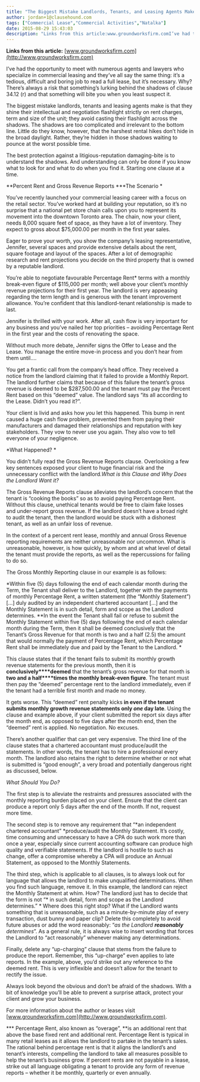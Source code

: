 ```yaml
---
title: "The Biggest Mistake Landlords, Tenants, and Leasing Agents Make"
author: jordan+1@clausehound.com
tags: ["Commercial Lease","Commercial Activities","Natalka"]
date: 2015-08-29 15:43:03
description: "Links from this article:www.groundworksfirm.comI’ve had the opportunity to meet with numerous agents and lawyers who specialize in commercial l..."
---
```


**Links from this article:**
[www.groundworksfirm.com](http://www.groundworksfirm.com)

I’ve had the opportunity to meet with numerous agents and lawyers who specialize in commercial leasing and they’ve all say the same thing: it’s a tedious, difficult and boring job to read a full lease, but it’s necessary. Why? There’s always a risk that something’s lurking behind the shadows of clause 34.12 (r) and that something will bite you when you least suspect it.

The biggest mistake landlords, tenants and leasing agents make is that they shine their intellectual and negotiation flashlight strictly on rent charges, term and size of the unit; they avoid casting their flashlight across the shadows. The shadows are too complicated and irrelevant to the bottom line. Little do they know, however, that the harshest rental hikes don’t hide in the broad daylight. Rather, they’re hidden in those shadows waiting to pounce at the worst possible time.

The best protection against a litigious-reputation damaging-bite is to understand the shadows. And understanding can only be done if you know what to look for and what to do when you find it. Starting one clause at a time.

**Percent Rent and Gross Revenue Reports ***The Scenario *

You’ve recently launched your commercial leasing career with a focus on the retail sector. You’ve worked hard at building your reputation, so it’s no surprise that a national pet store chain calls upon you to represent its movement into the downtown Toronto area. The chain, now your client, needs 8,000 square feet of space, as they have a lot of inventory. They expect to gross about $75,000.00 per month in the first year sales.

Eager to prove your worth, you show the company’s leasing representative, Jennifer, several spaces and provide extensive details about the rent, square footage and layout of the spaces. After a lot of demographic research and rent projections you decide on the third property that is owned by a reputable landlord.

You’re able to negotiate favourable Percentage Rent* terms with a monthly break-even figure of $115,000 per month; well above your client’s monthly revenue projections for their first year. The landlord is very appeasing regarding the term length and is generous with the tenant improvement allowance. You’re confident that this landlord-tenant relationship is made to last.

 

Jennifer is thrilled with your work. After all, cash flow is very important for any business and you’ve nailed her top priorities – avoiding Percentage Rent in the first year and the costs of renovating the space.

Without much more debate, Jennifer signs the Offer to Lease and the Lease. You manage the entire move-in process and you don’t hear from them until….

You get a frantic call from the company’s head office. They received a notice from the landlord claiming that it failed to provide a Monthly Report. The landlord further claims that because of this failure the tenant’s gross revenue is deemed to be $287,500.00 and the tenant must pay the Percent Rent based on this “deemed” value. The landlord says “its all according to the Lease. Didn’t you read it?”.

Your client is livid and asks how *you* let this happened. This bump in rent caused a huge cash flow problem, prevented them from paying their manufacturers and damaged their relationships and reputation with key stakeholders. They vow to never use you again. They also vow to tell everyone of your negligence.

*What Happened? *

You didn’t fully read the Gross Revenue Reports clause. Overlooking a few key sentences exposed your client to huge financial risk and the unnecessary conflict with the landlord.*What is this Clause and Why Does the Landlord Want it?*

The Gross Revenue Reports clause alleviates the landlord’s concern that the tenant is “cooking the books” so as to avoid paying Percentage Rent. Without this clause, unethical tenants would be free to claim fake losses and under-report gross revenue. If the landlord doesn’t have a broad right to audit the tenant, then the landlord would be stuck with a dishonest tenant, as well as an unfair loss of revenue.

In the context of a percent rent lease, monthly and annual Gross Revenue reporting requirements are neither unreasonable nor uncommon. What is unreasonable, however, is how quickly, by whom and at what level of detail the tenant must provide the reports, as well as the repercussions for failing to do so.

The Gross Monthly Reporting clause in our example is as follows:

*Within five (5) days following the end of each calendar month during the Term, the Tenant shall deliver to the Landlord, together with the payments of monthly Percentage Rent, a written statement (the “Monthly Statement”) […] duly audited by an independent chartered accountant […] and the Monthly Statement is in such detail, form and scope as the Landlord determines. **In the event the Tenant shall fail or refuse to submit the Monthly Statement within five (5) days following the end of each calendar month during the Term, then it shall be deemed conclusively that the Tenant’s Gross Revenue for that month is two and a half (2.5) the amount that would normally the payment of Percentage Rent, which Percentage Rent shall be immediately due and paid by the Tenant to the Landlord. *

This clause states that if the tenant fails to submit its monthly growth revenue statements for the previous month, then it is **conclusively****deemed** that the tenant’s gross revenue for that month is **two and a half****times the monthly break-even figure**. The tenant must then pay the “deemed” percentage rent to the landlord immediately, even if the tenant had a terrible first month and made no money.

It gets worse. This “deemed” rent penalty kicks **in even if the tenant submits monthly growth revenue statements only *one* day late**. Using the clause and example above, if your client submitted the report six days after the month end, as opposed to five days after the month end, then the “deemed” rent is applied. No negotiation. No excuses.

There’s another qualifier that can get very expensive. The third line of the clause states that a chartered accountant must produce/audit the statements. In other words, the tenant has to hire a professional every month. The landlord also retains the right to determine whether or not what is submitted is “good enough”, a very broad and potentially dangerous right as discussed, below.

*What Should You Do?*

The first step is to alleviate the restraints and pressures associated with the monthly reporting burden placed on your client. Ensure that the client can produce a report only 5 days after the end of the month. If not, request more time.

The second step is to remove any requirement that “*an independent chartered accountant” *produce/audit the Monthly Statement. It’s costly, time consuming and unnecessary to have a CPA do such work more than once a year, especially since current accounting software can produce high quality and verifiable statements. If the landlord is hostile to such as change, offer a compromise whereby a CPA will produce an Annual Statement, as opposed to the Monthly Statements.

The third step, which is applicable to all clauses, is to always look out for language that allows the landlord to make unqualified determinations. When you find such language, remove it. In this example, the landlord can reject the Monthly Statement at whim. How? The landlord just has to decide that the form is not “* in such detail, form and scope as the Landlord determines.” * Where does this right stop? What if the Landlord wants something that is unreasonable, such as a minute-by-minute play of every transaction, dust bunny and paper clip? Delete this completely to avoid future abuses or add the word reasonably: “*as the Landlord **reasonably** determines*”. As a general rule, it is always wise to insert wording that forces the Landlord to “act reasonably” whenever making any determinations.

Finally, delete any “up-charging” clause that stems from the failure to produce the report. Remember, this “up-charge” even applies to late reports. In the example, above, you’d strike out any reference to the deemed rent. This is very inflexible and doesn’t allow for the tenant to rectify the issue.

Always look beyond the obvious and don’t be afraid of the shadows. With a bit of knowledge you’ll be able to prevent a surprise attack, protect your client and grow your business.

For more information about the author or leases visit [www.groundworksfirm.com](http://www.groundworksfirm.com).

*** Percentage Rent, also known as “overage”, **is an additional rent that above the base fixed rent and additional rent. Percentage Rent is typical in many retail leases as it allows the landlord to partake in the tenant’s sales. The rational behind percentage rent is that it aligns the landlord’s and tenant’s interests, compelling the landlord to take all measures possible to help the tenant’s business grow. If percent rents are not payable in a lease, strike out all language obligating a tenant to provide any form of revenue reports – whether it be monthly, quarterly or even annually.